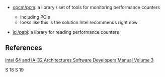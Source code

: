 * [opcm/pcm](https://github.com/opcm/pcm): a library / set of tools for monitoring performance counters
  * including PCIe
  * looks like this is the solution Intel recommends right now
  
* [icl/papi](https://bitbucket.org/icl/papi/src/master/): a library for reading performance counters


## References

[Intel 64 and IA-32 Architectures Software Developers Manual Volume 3](refs/intel_sdm3.pdf)

S 18
S 19
